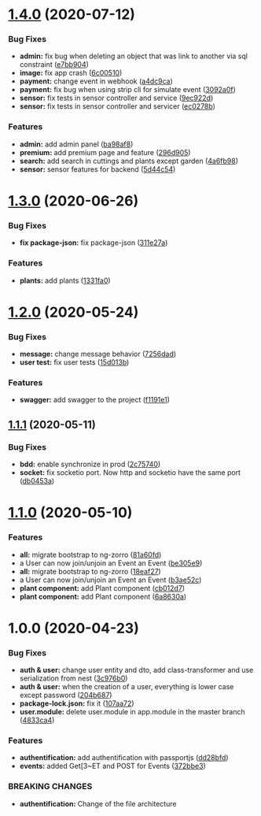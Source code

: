 # [1.4.0](https://github.com/LeaferInc/rest-api/compare/v1.3.0...v1.4.0) (2020-07-12)


### Bug Fixes

* **admin:** fix bug when deleting an object that was link to another via sql constraint ([e7bb904](https://github.com/LeaferInc/rest-api/commit/e7bb9044a5f4e908bfe84b4836418f7a5b16ca5d))
* **image:** fix app crash ([6c00510](https://github.com/LeaferInc/rest-api/commit/6c0051054daf9752c1c4f8739f0a713cddf84191))
* **payment:** change event in webhook ([a4dc9ca](https://github.com/LeaferInc/rest-api/commit/a4dc9ca83ca09577ae6fc01150c8d886f1db1573))
* **payment:** fix bug when using strip cli for simulate event ([3092a0f](https://github.com/LeaferInc/rest-api/commit/3092a0f5cf2c2e9ad523ee49e569cc8f04e69375))
* **sensor:** fix tests in sensor controller and service ([9ec922d](https://github.com/LeaferInc/rest-api/commit/9ec922d8c001139b75e15cbe81451f543ac22190))
* **sensor:** fix tests in sensor controller and servicer ([ec0278b](https://github.com/LeaferInc/rest-api/commit/ec0278b0ee068006d6a3aa1b024e941d57bac271))


### Features

* **admin:** add admin panel ([ba98af8](https://github.com/LeaferInc/rest-api/commit/ba98af8ef7935724c3b024f4b55a2eba71e6f653))
* **premium:** add premium page and feature ([296d905](https://github.com/LeaferInc/rest-api/commit/296d9058952234d8f493af423ce4c25e20807973))
* **search:** add search in cuttings and plants except garden ([4a6fb98](https://github.com/LeaferInc/rest-api/commit/4a6fb985d7624ef18918cb27bdc32a4a1ad8e24f))
* **sensor:** sensor features for backend ([5d44c54](https://github.com/LeaferInc/rest-api/commit/5d44c5483a3c855b8ed0f326ea2c865b8eadd5ef))

# [1.3.0](https://github.com/LeaferInc/rest-api/compare/v1.2.0...v1.3.0) (2020-06-26)


### Bug Fixes

* **fix package-json:** fix package-json ([311e27a](https://github.com/LeaferInc/rest-api/commit/311e27aacac40c68374157ab7ad7b85aa6739ee5))


### Features

* **plants:** add plants ([1331fa0](https://github.com/LeaferInc/rest-api/commit/1331fa0f9f087ce91427a172f053708c2f9bf78f))

# [1.2.0](https://github.com/LeaferInc/rest-api/compare/v1.1.1...v1.2.0) (2020-05-24)


### Bug Fixes

* **message:** change message behavior ([7256dad](https://github.com/LeaferInc/rest-api/commit/7256dad45c2d82f974530f9abf1ae6fd04a0364e))
* **user test:** fix user tests ([15d013b](https://github.com/LeaferInc/rest-api/commit/15d013b1cf7e315d8f2293aeadab467c46406906))


### Features

* **swagger:** add swagger to the project ([f1191e1](https://github.com/LeaferInc/rest-api/commit/f1191e1fc3fcaf95dd36bb37dfaaa0c7012e0f28))

## [1.1.1](https://github.com/LeaferInc/rest-api/compare/v1.1.0...v1.1.1) (2020-05-11)


### Bug Fixes

* **bdd:** enable synchronize in prod ([2c75740](https://github.com/LeaferInc/rest-api/commit/2c75740c033d0096fcdbd49eaf1b4a4eba3ac3dd))
* **socket:** fix socketio port. Now http and socketio have the same port ([db0453a](https://github.com/LeaferInc/rest-api/commit/db0453a0d344327ecd32feaa9c6f3f07d0dba59d))

# [1.1.0](https://github.com/LeaferInc/rest-api/compare/v1.0.0...v1.1.0) (2020-05-10)


### Features

* **all:** migrate bootstrap to ng-zorro ([81a60fd](https://github.com/LeaferInc/rest-api/commit/81a60fd14b9d52523a4697e7bfe5626f069775ad))
* a User can now join/unjoin an Event an Event ([be305e9](https://github.com/LeaferInc/rest-api/commit/be305e98562b4c659b2383f42b2c20059c7511d1))
* **all:** migrate bootstrap to ng-zorro ([18eaf27](https://github.com/LeaferInc/rest-api/commit/18eaf2719a9caf478dbfe3661d501cb57a9c10ba))
* a User can now join/unjoin an Event an Event ([b3ae52c](https://github.com/LeaferInc/rest-api/commit/b3ae52ca95f3b9b10c0e28a8cc171547784a0400))
* **plant component:** add Plant component ([cb012d7](https://github.com/LeaferInc/rest-api/commit/cb012d7a0fa1cb7f980471d145a4e02bb4b6c6be))
* **plant component:** add Plant component ([6a8630a](https://github.com/LeaferInc/rest-api/commit/6a8630a8f12b2da7f1e9cd29c228d585c3fd4388))

# 1.0.0 (2020-04-23)


### Bug Fixes

* **auth & user:** change user entity and dto, add class-transformer and use serialization from nest ([3c976b0](https://github.com/LeaferInc/rest-api/commit/3c976b09d05b08ed3ef188804576bda672715769))
* **auth & user:** when the creation of a user, everything is lower case except password ([204b687](https://github.com/LeaferInc/rest-api/commit/204b687b4c49c1808a00d4da4e6892f420b104ee))
* **package-lock.json:** fix it ([107aa72](https://github.com/LeaferInc/rest-api/commit/107aa725a747bb1072d696618f622213e91a74c5))
* **user.module:** delete user.module in app.module in the master branch ([4833ca4](https://github.com/LeaferInc/rest-api/commit/4833ca4f2269c69e80bf16fc51bd02427df189cd))


### Features

* **authentification:** add authentification with passportjs ([dd28bfd](https://github.com/LeaferInc/rest-api/commit/dd28bfd818463030a75702efb838883d733e36ba))
* **events:** added Get[3~ET and POST for Events ([372bbe3](https://github.com/LeaferInc/rest-api/commit/372bbe343ad20fcee1016192ea7c8cef85625560))


### BREAKING CHANGES

* **authentification:** Change of the file architecture
